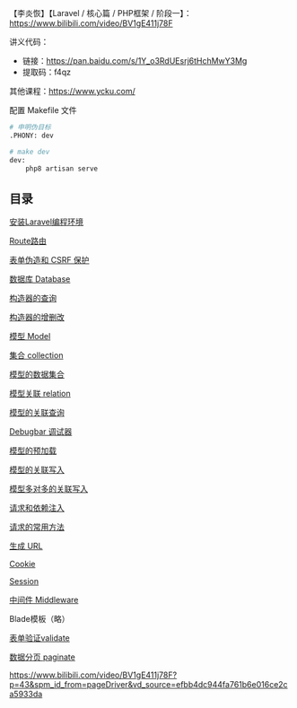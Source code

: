 
【李炎恢】【Laravel / 核心篇 / PHP框架 / 阶段一】： https://www.bilibili.com/video/BV1gE411j78F

讲义代码：
- 链接：https://pan.baidu.com/s/1Y_o3RdUEsrj6tHchMwY3Mg 
- 提取码：f4qz

其他课程：https://www.ycku.com/

配置 Makefile 文件

```bash
# 申明伪目标
.PHONY: dev

# make dev
dev:
	php8 artisan serve
```

## 目录

[安装Laravel编程环境](blog/laravel/install-php.md)

[Route路由](/blog/laravel/route.md)

[表单伪造和 CSRF 保护](blog/laravel/csrf.md)

[数据库 Database](blog/laravel/database.md)

[构造器的查询](blog/laravel/sql-builder.md)

[构造器的增删改](blog/laravel/sql-builder-modify.md)

[模型 Model](blog/laravel/model.md)

[集合 collection](/blog/laravel/collection.md)

[模型的数据集合](/blog/laravel/model-collection.md)

[模型关联 relation](/blog/laravel/model-relation.md)

[模型的关联查询](/blog/laravel/model-relation-query.md)

[Debugbar 调试器](/blog/laravel/debugbar.md)

[模型的预加载](/blog/laravel/model-preload.md)

[模型的关联写入](/blog/laravel/model-relation-write.md)

[模型多对多的关联写入](/blog/laravel/model-relation-write2.md)

[请求和依赖注入](/blog/laravel/request.md)

[请求的常用方法](/blog/laravel/request-method.md)

[生成 URL](/blog/laravel/url.md)

[Cookie](/blog/laravel/cookie.md)

[Session](/blog/laravel/session.md)

[中间件 Middleware](/blog/laravel/middleware.md)

Blade模板（略）

[表单验证validate](/blog/laravel/validate.md)

[数据分页 paginate](/blog/laravel/paginate.md)

https://www.bilibili.com/video/BV1gE411j78F?p=43&spm_id_from=pageDriver&vd_source=efbb4dc944fa761b6e016ce2ca5933da